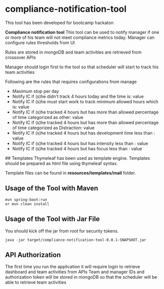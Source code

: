 # compliance-notification-tool
This tool has been developed for bootcamp hackaton  

<b>Compliance notification tool</b> This tool can be used to notify manager if one or more of his team will not
meet compliance metrics today. Manager can configure rules thresholds from UI

Rules are stored in mongoDB and team activities are retrieved from crossover APIs

Manager should login first to the tool so that scheduler will start to track his team activities

Following are the rules that requires configurations from manage
<ul>
 <li>Maximum stop per day</li>

 <li>Notify IC if (s)he didn’t track 4 hours today and the time is: value </li>

<li> Notify IC if (s)he must start work to track minimum allowed hours which is: value </li>

<li> Notify IC if (s)he tracked 4 hours but has more than allowed percentage of time categorized as other: value </li>

 <li>Notify IC if (s)he tracked 4 hours but has more than allowed percentage of time categorized as Distraction: value </li>

 <li>Notify IC if (s)he tracked 4 hours but has development time less than : value </li>

 <li>Notify IC if (s)he tracked 4 hours but has intensity less than : value </li>

 <li>Notify IC if (s)he tracked 4 hours but has focus less than : value </li>
</ul>
## Templates
Thymeleaf has been used as template engine. Templates should be prepared as html file using thymeleaf syntax.

Template files can be found in <b>resources/templates/mail</b> folder.


## Usage of the Tool with Maven

    mvn spring-boot:run
    or mvn clean install

## Usage of the Tool with Jar File
You should kick off the jar from root for security tokens. 

    java -jar target/compliance-notification-tool-0.0.1-SNAPSHOT.jar

## API Authorization
The first time you run the application it will require login to retrieve dashboard and team activities from APIs
Team and manager IDs and authorization token will be stored in mongoDB so that the scheduler will be able to retrieve team activities
